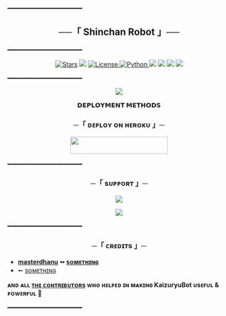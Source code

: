 ━━━━━━━━━━━━━━━━━━━━

<h2 align="center">
    ──「 Shinchan Robot 」──
</h2>

━━━━━━━━━━━━━━━━━━━━

<p align="center">
<a href="https://github.com/MasterDHANU/shinchanrobot/stargazers"><img src="https://img.shields.io/github/stars/MasterDHANU/shinchanrobot?color=black&logo=github&logoColor=black&style=for-the-badge" alt="Stars" /></a>
<a href="https://github.com/MasterDHANU/shinchanrobot/network/members"> <img src="https://img.shields.io/github/forks/RimuruDemonlord/KaizuryuBot?color=black&logo=github&logoColor=black&style=for-the-badge" /></a>
<a href="https://github.com/MasterDHANU/shinchanrobot/blob/master/LICENSE"> <img src="https://img.shields.io/badge/License-MIT-blueviolet?style=for-the-badge" alt="License" /> </a>
<a href="https://www.python.org/"> <img src="https://img.shields.io/badge/Written%20in-Python-skyblue?style=for-the-badge&logo=python" alt="Python" /> </a>
<a href="https://pypi.org/project/Telethon/"> <img src="https://img.shields.io/pypi/v/telethon?color=white&label=telethon&logo=python&logoColor=blue&style=for-the-badge" /></a>
<a href="https://pypi.org/project/Pyrogram/"> <img src="https://img.shields.io/pypi/v/pyrogram?color=white&label=pyrogram&logo=python&logoColor=blue&style=for-the-badge" /></a>
<a href="https://github.com/MasterDHANU/shinchanrobot"> <img src="https://img.shields.io/github/repo-size/MasterDHANU/shinchanrobot?color=skyblue&logo=github&logoColor=blue&style=for-the-badge" /></a>
<a href="https://github.com/MasterDHANU/shinchanrobot/commits/RimuruDemonlord"> <img src="https://img.shields.io/github/last-commit/RimuruDemonlord/KaizuryuBot?color=black&logo=github&logoColor=black&style=for-the-badge" /></a>
</p>

━━━━━━━━━━━━━━━━━━━━

<p align="center">
  <img src="https://telegra.ph/file/73a66ef385226a1ab1639.jpg">
</p>

<p align="center">
<b>𝗗𝗘𝗣𝗟𝗢𝗬𝗠𝗘𝗡𝗧 𝗠𝗘𝗧𝗛𝗢𝗗𝗦</b>
</p>

<h3 align="center">
    ─「 ᴅᴇᴩʟᴏʏ ᴏɴ ʜᴇʀᴏᴋᴜ 」─
</h3>

<p align="center"><a href="https://dashboard.heroku.com/new?template=https://github.com/MasterDHANU/shinchanrobot"> <img src="https://img.shields.io/badge/Deploy%20On%20Heroku-black?style=for-the-badge&logo=heroku" width="220" height="38.45"/></a></p>

━━━━━━━━━━━━━━━━━━━━

<h3 align="center">
    ─「 sᴜᴩᴩᴏʀᴛ 」─
</h3>

<p align="center">
<a href="https://telegram.me/Shinchan"><img src="https://img.shields.io/badge/-Support%20Group-blue.svg?style=for-the-badge&logo=Telegram"></a>
</p>
<p align="center">
<a href="https://telegram.me/master_dhanu"><img src="https://img.shields.io/badge/%20Xelcius-blue.svg?style=for-the-badge&logo=Telegram"></a>
</p>

━━━━━━━━━━━━━━━━━━━━

<h3 align="center">
    ─「 ᴄʀᴇᴅɪᴛs 」─
</h3>

- <b>[masterdhanu](https://github.com/masterdhanu)  ➻  [sᴏᴍᴇᴛʜɪɴɢ](https://github.com/MasterDHANU/shinchanrobot) </b>
-  ➻  [sᴏᴍᴇᴛʜɪɴɢ](https://github.com/ShinchanRobot/shinchanrobot) </b>
 
<b>ᴀɴᴅ ᴀʟʟ [ᴛʜᴇ ᴄᴏɴᴛʀɪʙᴜᴛᴏʀs](https://github.com/MasterDHANU/shinchanrobot/graphs/contributors) ᴡʜᴏ ʜᴇʟᴩᴇᴅ ɪɴ ᴍᴀᴋɪɴɢ KaizuryuBot ᴜsᴇғᴜʟ & ᴩᴏᴡᴇʀғᴜʟ 🖤 </b>

━━━━━━━━━━━━━━━━━━━━
